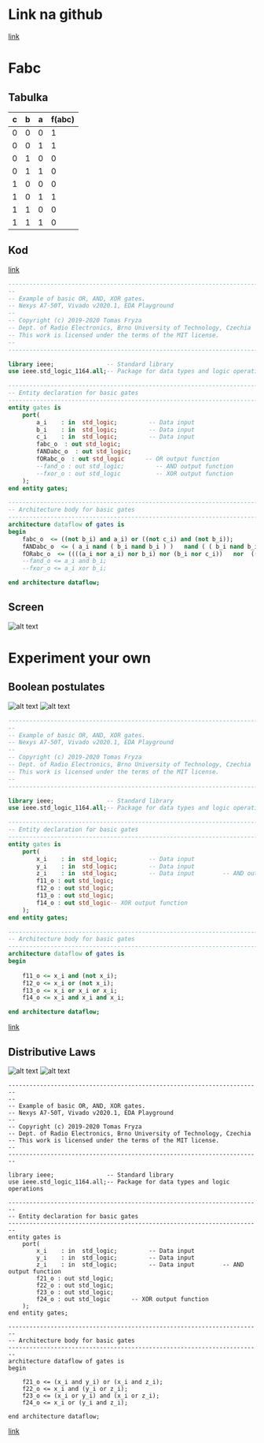 # Link na github
[link](https://github.com/VojtechNiederle/Digital-Electronics-1)
# Fabc
## Tabulka
| c | b | a | f(abc) |
| - | - | - | ------ |
| 0 | 0 | 0 | 1 |
| 0 | 0 | 1 | 1 |
| 0 | 1 | 0 | 0 |
| 0 | 1 | 1 | 0 |
| 1 | 0 | 0 | 0 |
| 1 | 0 | 1 | 1 |
| 1 | 1 | 0 | 0 |
| 1 | 1 | 1 | 0 |
## Kod
[link](https://www.edaplayground.com/x/hwYq)
```vhdl
------------------------------------------------------------------------
--
-- Example of basic OR, AND, XOR gates.
-- Nexys A7-50T, Vivado v2020.1, EDA Playground
--
-- Copyright (c) 2019-2020 Tomas Fryza
-- Dept. of Radio Electronics, Brno University of Technology, Czechia
-- This work is licensed under the terms of the MIT license.
--
------------------------------------------------------------------------

library ieee;               -- Standard library
use ieee.std_logic_1164.all;-- Package for data types and logic operations

------------------------------------------------------------------------
-- Entity declaration for basic gates
------------------------------------------------------------------------
entity gates is
    port(
        a_i    : in  std_logic;         -- Data input
        b_i    : in  std_logic;         -- Data input
        c_i    : in  std_logic;         -- Data input
        fabc_o  : out std_logic;
        fANDabc_o  : out std_logic;
        fORabc_o  : out std_logic      -- OR output function
        --fand_o : out std_logic;         -- AND output function
        --fxor_o : out std_logic          -- XOR output function
    );
end entity gates;

------------------------------------------------------------------------
-- Architecture body for basic gates
------------------------------------------------------------------------
architecture dataflow of gates is
begin
    fabc_o  <= ((not b_i) and a_i) or ((not c_i) and (not b_i));
    fANDabc_o  <= ( a_i nand ( b_i nand b_i ) )   nand ( ( b_i nand b_i ) nand (c_i nand c_i) );
    fORabc_o  <= ((((a_i nor a_i) nor b_i) nor (b_i nor c_i))   nor  (((a_i nor a_i) nor b_i) nor (b_i nor c_i)));
    --fand_o <= a_i and b_i;
    --fxor_o <= a_i xor b_i;

end architecture dataflow;
```
## Screen
![alt text](https://github.com/VojtechNiederle/Digital-Electronics-1/blob/main/Labs/01-gates/images/Screenshot%202021-02-16%20220142.png)
# Experiment your own
## Boolean postulates
![alt text](https://github.com/VojtechNiederle/Digital-Electronics-1/blob/main/Labs/01-gates/images/ad1.png)
![alt text](https://github.com/VojtechNiederle/Digital-Electronics-1/blob/main/Labs/01-gates/images/1.png)
```vhdl
------------------------------------------------------------------------
--
-- Example of basic OR, AND, XOR gates.
-- Nexys A7-50T, Vivado v2020.1, EDA Playground
--
-- Copyright (c) 2019-2020 Tomas Fryza
-- Dept. of Radio Electronics, Brno University of Technology, Czechia
-- This work is licensed under the terms of the MIT license.
--
------------------------------------------------------------------------

library ieee;               -- Standard library
use ieee.std_logic_1164.all;-- Package for data types and logic operations

------------------------------------------------------------------------
-- Entity declaration for basic gates
------------------------------------------------------------------------
entity gates is
    port(
        x_i    : in  std_logic;         -- Data input
        y_i    : in  std_logic;         -- Data input
        z_i    : in  std_logic;         -- Data input        -- AND output function
        f11_o : out std_logic;
        f12_o : out std_logic;
        f13_o : out std_logic;
        f14_o : out std_logic-- XOR output function
    );
end entity gates;

------------------------------------------------------------------------
-- Architecture body for basic gates
------------------------------------------------------------------------
architecture dataflow of gates is
begin
   
    f11_o <= x_i and (not x_i);
    f12_o <= x_i or (not x_i);
    f13_o <= x_i or x_i or x_i;
    f14_o <= x_i and x_i and x_i;

end architecture dataflow;

```
[link](https://www.edaplayground.com/x/ejxx)
## Distributive Laws
![alt text](https://github.com/VojtechNiederle/Digital-Electronics-1/blob/main/Labs/01-gates/images/ad2.png)
![alt text](https://github.com/VojtechNiederle/Digital-Electronics-1/blob/main/Labs/01-gates/images/2.png)
```vhd1
------------------------------------------------------------------------
--
-- Example of basic OR, AND, XOR gates.
-- Nexys A7-50T, Vivado v2020.1, EDA Playground
--
-- Copyright (c) 2019-2020 Tomas Fryza
-- Dept. of Radio Electronics, Brno University of Technology, Czechia
-- This work is licensed under the terms of the MIT license.
--
------------------------------------------------------------------------

library ieee;               -- Standard library
use ieee.std_logic_1164.all;-- Package for data types and logic operations

------------------------------------------------------------------------
-- Entity declaration for basic gates
------------------------------------------------------------------------
entity gates is
    port(
        x_i    : in  std_logic;         -- Data input
        y_i    : in  std_logic;         -- Data input
        z_i    : in  std_logic;         -- Data input        -- AND output function
        f21_o : out std_logic;
        f22_o : out std_logic;
        f23_o : out std_logic;
        f24_o : out std_logic      -- XOR output function
    );
end entity gates;

------------------------------------------------------------------------
-- Architecture body for basic gates
------------------------------------------------------------------------
architecture dataflow of gates is
begin
   
    f21_o <= (x_i and y_i) or (x_i and z_i);
    f22_o <= x_i and (y_i or z_i);
    f23_o <= (x_i or y_i) and (x_i or z_i);
    f24_o <= x_i or (y_i and z_i);

end architecture dataflow;
```
[link](https://www.edaplayground.com/x/rbve)


